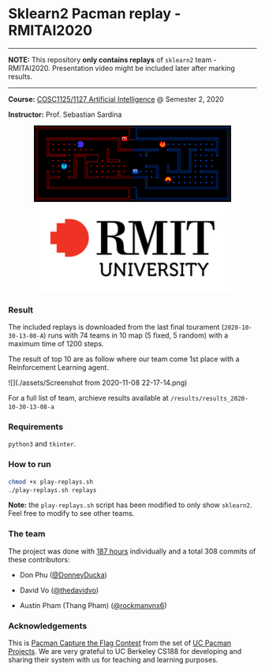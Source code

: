 # Sklearn2 Pacman replay - RMITAI2020

---

**NOTE:** This repository **only contains replays** of `sklearn2` team - RMITAI2020. Presentation video might be included later after marking results.

---

**Course:** [COSC1125/1127 Artificial Intelligence](http://www1.rmit.edu.au/courses/004123) @ Semester 2, 2020

**Instructor:** Prof. Sebastian Sardina

<p align="center"> 
    <img src="img/logo-capture_the_flag.png" alt="logo project 2" width="400">
    <img src="img/rmitlogo.png" alt="logo project 2" width="400">
 </p>

### Result

The included replays is downloaded from the last final tourament (`2020-10-30-13-08-A`) runs with 74 teams in 10 map (5 fixed, 5 random) with a maximum time of 1200 steps.

The result of top 10 are as follow where our team come 1st place with a Reinforcement Learning agent.

![](./assets/Screenshot from 2020-11-08 22-17-14.png)

For a full list of team, archieve results available at `/results/results_2020-10-30-13-08-a`

### Requirements

`python3` and `tkinter`.

### How to run

```bash
chmod +x play-replays.sh
./play-replays.sh replays
```

**Note:** the `play-replays.sh` script has been modified to only show `sklearn2`. Feel free to modify to see other teams.

### The team

The project was done with [187 hours](https://wakatime.com/@f273bdce-0778-447a-b6e4-3ea0d2e83cd9/projects/czubnirwlk?start=2020-11-02&end=2020-11-08) individually and a total 308 commits of these contributors:

- Don Phu ([@DonneyDucka](https://github.com/DonneyDucka))

- David Vo ([@thedavidvo](https://github.com/thedavidvo))

- Austin Pham (Thang Pham) ([@rockmanvnx6](https://github.com/rockmanvnx6))

### Acknowledgements

This is [Pacman Capture the Flag Contest](http://ai.berkeley.edu/contest.html) from the set of [UC Pacman Projects](http://ai.berkeley.edu/project_overview.html).  We are very grateful to UC Berkeley CS188 for developing and sharing their system with us for teaching and learning purposes.
